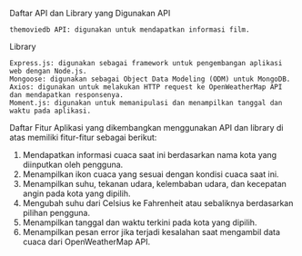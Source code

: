 Daftar API dan Library yang Digunakan
API

    themoviedb API: digunakan untuk mendapatkan informasi film.

Library

    Express.js: digunakan sebagai framework untuk pengembangan aplikasi web dengan Node.js.
    Mongoose: digunakan sebagai Object Data Modeling (ODM) untuk MongoDB.
    Axios: digunakan untuk melakukan HTTP request ke OpenWeatherMap API dan mendapatkan responsenya.
    Moment.js: digunakan untuk memanipulasi dan menampilkan tanggal dan waktu pada aplikasi.

Daftar Fitur
Aplikasi yang dikembangkan menggunakan API dan library di atas memiliki fitur-fitur sebagai berikut:


1. Mendapatkan informasi cuaca saat ini berdasarkan nama kota yang diinputkan oleh pengguna.
2. Menampilkan ikon cuaca yang sesuai dengan kondisi cuaca saat ini.
3. Menampilkan suhu, tekanan udara, kelembaban udara, dan kecepatan angin pada kota yang dipilih.
4. Mengubah suhu dari Celsius ke Fahrenheit atau sebaliknya berdasarkan pilihan pengguna.
5. Menampilkan tanggal dan waktu terkini pada kota yang dipilih.
6. Menampilkan pesan error jika terjadi kesalahan saat mengambil data cuaca dari OpenWeatherMap API.
